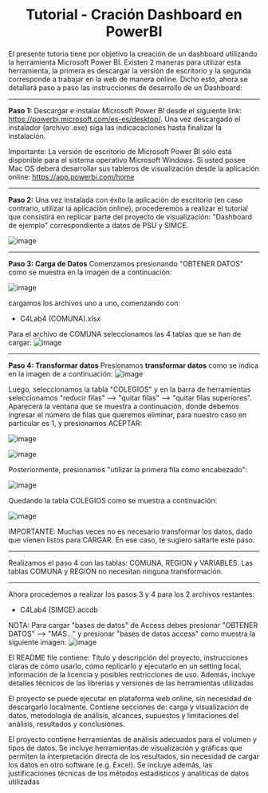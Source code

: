 <h1 align="center"> Tutorial - Cración Dashboard en PowerBI </h1> 

El  presente tutoria  tiene por  objetivo la creación de  un dashboard utilizando la herramienta Microsoft Power BI.
Existen 2 maneras para utilizar esta herramienta, la primera es descargar la versión de escritorio y la segunda corresponde a trabajar en la web de manera online.
Dicho esto, ahora se detallará paso a paso las instrucciones de desarrollo de un Dashboard:

***********************************************************************************************************************************************************************

**Paso 1:** Descargar e instalar Microsoft Power BI desde el siguiente link: https://powerbi.microsoft.com/es-es/desktop/. Una vez descargado el instalador (archivo .exe) siga las indicacaciones hasta finalizar la instalación.

Importante: La versión de escritorio de Microsoft Power BI sólo está disponible para el sistema operativo Microsoft Windows. Si usted posee Mac OS deberá desarrollar sus tableros de visualización desde la aplicación online: https://app.powerbi.com/home
***********************************************************************************************************************************************************************

**Paso 2:**  Una vez instalada con éxito la aplicación de escritorio (en caso contrario, utilizar la aplicación online), procederemos a realizar el tutorial que consistirá en replicar parte del proyecto de visualización: "Dashboard de ejemplo" correspondiente a datos de PSU y SIMCE.

![image](https://user-images.githubusercontent.com/52829923/213713988-de57eacb-1166-42cc-9662-40f3ad37baa5.png)
***********************************************************************************************************************************************************************

**Paso 3: Carga de Datos**
Comenzamos presionando "OBTENER DATOS" como se muestra en la imagen de a continuación:

![image](https://user-images.githubusercontent.com/52829923/213748199-e1080fa4-7cbd-40ce-a17d-2bb555565c18.png)

cargamos los archivos uno a uno, comenzando con: 
- C4Lab4 (COMUNA).xlsx

Para el archivo de COMUNA seleccionamos las 4 tablas que se han de cargar:
![image](https://user-images.githubusercontent.com/52829923/213754909-db1b7edb-2535-415d-b13c-92773f28337e.png)
***********************************************************************************************************************************************************************

**Paso 4: Transformar datos**
Presionamos **transformar datos** como se indica en la imagen de a continuación: 
![image](https://user-images.githubusercontent.com/52829923/213754946-1af902bc-7069-42a1-b394-1b530aeed8ce.png)

Luego, seleccionamos la tabla "COLEGIOS" y en la barra de herramientas seleccionamos "reducir filas" --> "quitar filas" --> "quitar filas superiores". Aparecerá la ventana que se muestra a continuación, donde debemos ingresar el número de filas que queremos eliminar, para nuestro caso en particular es 1, y presionamos ACEPTAR:

![image](https://user-images.githubusercontent.com/52829923/213755018-92363aed-9f3d-4af4-9fd5-5e68693044f7.png)


![image](https://user-images.githubusercontent.com/52829923/213755091-121588d6-3da7-4ea2-a58f-fb8e2ea5d037.png)

Posteriormente, presionamos "utilizar la primera fila como encabezado":

![image](https://user-images.githubusercontent.com/52829923/213756925-a00af6b7-c326-47f7-9fb6-f8b2a55ab378.png)

Quedando la tabla COLEGIOS como se muestra a continuación: 

![image](https://user-images.githubusercontent.com/52829923/213756961-e7ef2db1-9cec-4ee9-b8f1-aba7b2792be6.png)

IMPORTANTE: Muchas veces no es necesario transformar los datos, dado que vienen listos para CARGAR. En ese caso, te sugiero saltarte este paso.

***********************************************************************************************************************************************************************
Realizamos el paso 4 con las tablas: COMUNA, REGION y VARIABLES. Las tablas COMUNA y REGION no necesitan ninguna transformación.
***********************************************************************************************************************************************************************
Ahora procedemos a realizar los pasos 3 y 4 para los 2 archivos restantes:
- C4Lab4 (SIMCE).accdb

NOTA: Para cargar "bases de datos" de Access debes presionar "OBTENER DATOS" --> "MAS..." y presionar "bases de datos access" como muestra la siguiente imagen:
![image](https://user-images.githubusercontent.com/52829923/213765614-7b7c4a08-ae99-4cb2-8a29-0036db8d619a.png)





El README file contiene: Título y
descripción del proyecto, instrucciones
claras de cómo usarlo, cómo replicarlo
y ejecutarlo en un setting local,
información de la licencia y posibles
restricciones de uso. Además, incluye
detalles técnicos de las librerías y
versiones de las herramientas utilizadas

El proyecto se puede ejecutar en
plataforma web online, sin necesidad 
de descargarlo localmente. Contiene
secciones de: carga y visualización de
datos, metodología de análisis,
alcances, supuestos y limitaciones del
análisis, resultados y conclusiones.

El proyecto contiene herramientas de
análisis adecuados para el volumen y
tipos de datos. Se incluye herramientas
de visualización y gráficas que permiten
la interpretación directa de los
resultados, sin necesidad de cargar los
datos en otro software (e.g. Excel). Se
incluye además, las justificaciones
técnicas de los métodos estadísticos y
analíticas de datos utilizadas
